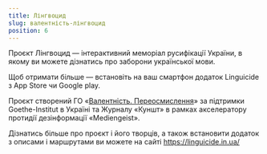 ```yaml
---
title: Лінгвоцид
slug: валентність-лінгвоцид
position: 6
---
```


Проєкт Лінгвоцид — інтерактивний меморіал русифікації України, в якому ви
можете дізнатись про заборони української мови.

Щоб отримати більше — встановіть на ваш смартфон додаток Linguicide з App Store
чи Google play.

Проєкт створений ГО «[Валентність. Переосмислення][1]» за підтримки
Goethe-Institut в Україні та Журналу «Куншт» в рамках акселератору протидії
дезінформації «Mediengeist».

Дізнатись більше про проєкт і його творців, а також встановити додаток з
описами і маршрутами ви можете на сайті <https://linguicide.in.ua/>

[1]: http://valency.org.ua/
